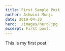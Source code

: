 ```yaml
---
title: First Sample Post
author: Ashwini Munji
date: 2019-04-30
hero: ./images/hero.jpg
excerpt: First post. 
---
```



This is my first post. 
